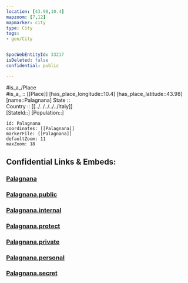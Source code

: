 ```yaml
---
location: [43.98,10.4] 
mapzoom: [7,12] 
mapmarker: city 
type: City
tags:
- geo/City


SpocWebEntityId: 33217
isDeleted: false
confidential: public

---
```

#is_a_/Place  
#is_a_ :: [[Place]] 
[has_place_longitude::10.4] 
[has_place_latitude::43.98] 
[name::Palagnana] 
State ::  
Country :: [[../../../../../Italy]]  
[StateId::] 
[Population::] 



```leaflet
id: Palagnana
coordinates: [[Palagnana]] 
markerFile: [[Palagnana]] 
defaultZoom: 11 
maxZoom: 18
```


## Confidential Links & Embeds: 

### [Palagnana](/_Standards/Earth/Continent/Europe/Europe~South/Italy/regions~Italy/Tuscany/Lucca.Province/City/Palagnana.md) 

### [Palagnana.public](/_public/Earth/Continent/Europe/Europe~South/Italy/regions~Italy/Tuscany/Lucca.Province/City/Palagnana.public.md) 

### [Palagnana.internal](/_internal/Earth/Continent/Europe/Europe~South/Italy/regions~Italy/Tuscany/Lucca.Province/City/Palagnana.internal.md) 

### [Palagnana.protect](/_protect/Earth/Continent/Europe/Europe~South/Italy/regions~Italy/Tuscany/Lucca.Province/City/Palagnana.protect.md) 

### [Palagnana.private](/_private/Earth/Continent/Europe/Europe~South/Italy/regions~Italy/Tuscany/Lucca.Province/City/Palagnana.private.md) 

### [Palagnana.personal](/_personal/Earth/Continent/Europe/Europe~South/Italy/regions~Italy/Tuscany/Lucca.Province/City/Palagnana.personal.md) 

### [Palagnana.secret](/_secret/Earth/Continent/Europe/Europe~South/Italy/regions~Italy/Tuscany/Lucca.Province/City/Palagnana.secret.md)

